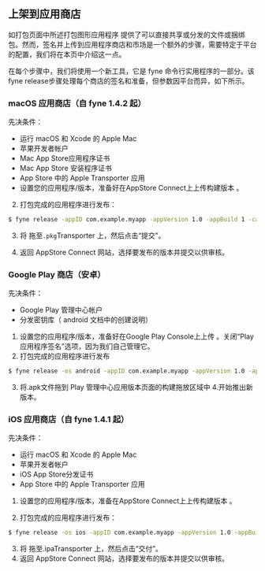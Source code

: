 ## 上架到应用商店
如打包页面中所述打包图形应用程序 提供了可以直接共享或分发的文件或捆绑包。然而，签名并上传到应用程序商店和市场是一个额外的步骤，需要特定于平台的配置，我们将在本页中介绍这一点。

在每个步骤中，我们将使用一个新工具，它是 fyne 命令行实用程序的一部分。该fyne release步骤处理每个商店的签名和准备，但参数因平台而异，如下所示。

### macOS 应用商店（自 fyne 1.4.2 起）
先决条件：

- 运行 macOS 和 Xcode 的 Apple Mac
- 苹果开发者帐户
- Mac App Store应用程序证书
- Mac App Store 安装程序证书
- App Store 中的 Apple Transporter 应用
- 设置您的应用程序/版本，准备好在AppStore Connect上上传构建版本 。
2. 打包完成的应用程序进行发布：
```bash
$ fyne release -appID com.example.myapp -appVersion 1.0 -appBuild 1 -category games
```
3. 将 拖至`.pkg`Transporter 上，然后点击“提交”。

4. 返回 AppStore Connect 网站，选择要发布的版本并提交以供审核。

### Google Play 商店（安卓）
先决条件：

- Google Play 管理中心帐户
- 分发密钥库（ android 文档中的创建说明）

1. 设置您的应用程序/版本，准备好在Google Play Console上上传 。关闭“Play 应用程序签名”选项，因为我们自己管理它。
2. 打包完成的应用程序进行发布

```bash 
$ fyne release -os android -appID com.example.myapp -appVersion 1.0 -appBuild 1
```

3. 将.apk文件拖到 Play 管理中心应用版本页面的构建拖放区域中
4.开始推出新版本。

### iOS 应用商店（自 fyne 1.4.1 起）
先决条件：

- 运行 macOS 和 Xcode 的 Apple Mac
- 苹果开发者帐户
- iOS App Store分发证书
- App Store 中的 Apple Transporter 应用
1. 设置您的应用程序/版本，准备在AppStore Connect上上传构建版本 。

2. 打包完成的应用程序进行发布：
```bash 
$ fyne release -os ios -appID com.example.myapp -appVersion 1.0 -appBuild 1
 ```
3. 将 拖至.ipaTransporter 上，然后点击“交付”。
4. 返回 AppStore Connect 网站，选择要发布的版本并提交以供审核。